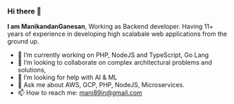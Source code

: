 ### Hi there 👋


**I am ManikandanGanesan**, Working as Backend developer. Having 11+ years of experience in developing high scalabale web applications from the ground up.

- 🔭 I’m currently working on PHP, NodeJS and TypeScript, Go Lang
- 👯 I’m looking to collaborate on complex architectural problems and solutions,
- 🤔 I’m looking for help with AI & ML
- 💬 Ask me about AWS, GCP, PHP, NodeJS, Microservices.
- 📫 How to reach me: mani89in@gmail.com

